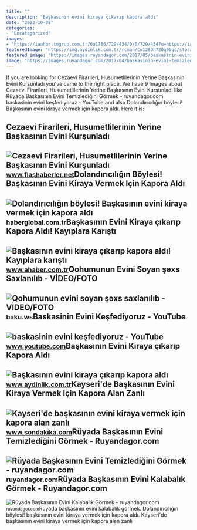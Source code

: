 ```yaml
---
title: ""
description: "Başkasının evini kiraya çıkarıp kapora aldı"
date: "2023-10-08"
categories:
- "Uncategorized"
images:
- "https://iaahbr.tmgrup.com.tr/6a1786/729/434/0/0/729/434?u=https://iahbr.tmgrup.com.tr/2022/06/10/baskasinin-evini-kiraya-cikarip-kapora-aldi-kayiplara-karisti-1654892461049.jpg"
featuredImage: "https://img.aydinlik.com.tr/rcman/Cw1280h720q95gc/storage/files/images/2022/06/10/baskasinin-evini-kiraya-cikarip-kapora-aldi-PpMO.jpg"
featured_image: "https://images.ruyandagor.com/2017/05/baskasinin-evini-kalabalik-gormek-0011.jpg"
image: "https://images.ruyandagor.com/2017/04/baskasinin-evini-temizledigini-gormek-0134.jpg"
---
```


If you are looking for Cezaevi Firarileri, Husumetlilerinin Yerine Başkasının Evini Kurşunladı you've came to the right place. We have 9 Images about Cezaevi Firarileri, Husumetlilerinin Yerine Başkasının Evini Kurşunladı like Rüyada Başkasının Evini Temizlediğini Görmek - ruyandagor.com, baskasinin evini keşfediyoruz - YouTube and also Dolandırıcılığın böylesi! Başkasının evini kiraya vermek için kapora aldı. Here it is:

Cezaevi Firarileri, Husumetlilerinin Yerine Başkasının Evini Kurşunladı
-----------------------------------------------------------------------

 ![Cezaevi Firarileri, Husumetlilerinin Yerine Başkasının Evini Kurşunladı](https://www.flashaberler.net/files/uploads/news/default/cezaevi-firarileri-husumetlilerinin-yerine-baskasinin-evini-kursunladi.jpg) <small>www.flashaberler.net</small>Dolandırıcılığın Böylesi! Başkasının Evini Kiraya Vermek Için Kapora Aldı
-------------------------------------------------------------------------

 ![Dolandırıcılığın böylesi! Başkasının evini kiraya vermek için kapora aldı](https://i.haberglobal.com.tr/storage/files/images/2022/06/11/dolandiriciligin-boylesi-baskasinin-evini-kiraya-vermek-icin-kapora-aldi-BVNR.jpg) <small>haberglobal.com.tr</small>Başkasının Evini Kiraya çıkarıp Kapora Aldı! Kayıplara Karıştı
--------------------------------------------------------------

 ![Başkasının evini kiraya çıkarıp kapora aldı! Kayıplara karıştı](https://iaahbr.tmgrup.com.tr/6a1786/729/434/0/0/729/434?u=https://iahbr.tmgrup.com.tr/2022/06/10/baskasinin-evini-kiraya-cikarip-kapora-aldi-kayiplara-karisti-1654892461049.jpg) <small>www.ahaber.com.tr</small>Qohumunun Evini Soyan şəxs Saxlanılıb - VİDEO/FOTO
--------------------------------------------------

 ![Qohumunun evini soyan şəxs saxlanılıb - VİDEO/FOTO](https://baku.ws/uploads/posts/2021-12/1640673537_maxresdefault.jpg) <small>baku.ws</small>Baskasinin Evini Keşfediyoruz - YouTube
---------------------------------------

 ![baskasinin evini keşfediyoruz - YouTube](https://i.ytimg.com/vi/JXhwz5soDkQ/maxresdefault.jpg?sqp=-oaymwEmCIAKENAF8quKqQMa8AEB-AH-CYAC0AWKAgwIABABGGUgUShdMA8=&rs=AOn4CLCPDwSdvRcORMR_zBvNLbRJqIGrlw) <small>www.youtube.com</small>Başkasının Evini Kiraya çıkarıp Kapora Aldı
-------------------------------------------

 ![Başkasının evini kiraya çıkarıp kapora aldı](https://img.aydinlik.com.tr/rcman/Cw1280h720q95gc/storage/files/images/2022/06/10/baskasinin-evini-kiraya-cikarip-kapora-aldi-PpMO.jpg) <small>www.aydinlik.com.tr</small>Kayseri'de Başkasının Evini Kiraya Vermek Için Kapora Alan Zanlı
----------------------------------------------------------------

 ![Kayseri'de başkasının evini kiraya vermek için kapora alan zanlı](https://i.sdacdn.com/haber/2022/06/10/baskasinin-evini-kiraya-cikarip-kapora-aldi-15007670_osd.jpg) <small>www.sondakika.com</small>Rüyada Başkasının Evini Temizlediğini Görmek - Ruyandagor.com
-------------------------------------------------------------

 ![Rüyada Başkasının Evini Temizlediğini Görmek - ruyandagor.com](https://images.ruyandagor.com/2017/04/baskasinin-evini-temizledigini-gormek-0134.jpg) <small>ruyandagor.com</small>Rüyada Başkasının Evini Kalabalık Görmek - Ruyandagor.com
---------------------------------------------------------

 ![Rüyada Başkasının Evini Kalabalık Görmek - ruyandagor.com](https://images.ruyandagor.com/2017/05/baskasinin-evini-kalabalik-gormek-0011.jpg) <small>ruyandagor.com</small>Rüyada başkasının evini kalabalık görmek. Dolandırıcılığın böylesi! başkasının evini kiraya vermek için kapora aldı. Kayseri'de başkasının evini kiraya vermek için kapora alan zanlı
